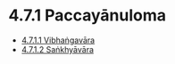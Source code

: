 # 4.7.1 Paccayānuloma

* [4.7.1.1 Vibhaṅgavāra](4.7.1/4.7.1.1.md)
* [4.7.1.2 Saṅkhyāvāra](4.7.1/4.7.1.2.md)
